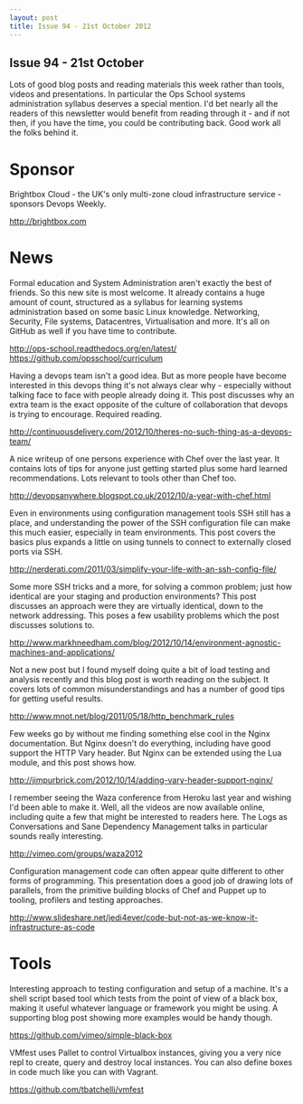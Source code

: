 ```yaml
---
layout: post
title: Issue 94 - 21st October 2012
---
```


## Issue 94 - 21st October

Lots of good blog posts and reading materials this week rather than tools, videos and presentations. In particular the Ops School systems administration syllabus deserves a special mention. I'd bet nearly all the readers of this newsletter would benefit from reading through it - and if not then, if you have the time, you could be contributing back. Good work all the folks behind it.


Sponsor
======

Brightbox Cloud - the UK's only multi-zone cloud infrastructure service - sponsors Devops Weekly.

http://brightbox.com


News
====

Formal education and System Administration aren't exactly the best of friends. So this new site is most welcome. It already contains a huge amount of count, structured as a syllabus for learning systems  administration based on some basic Linux knowledge. Networking, Security, File systems, Datacentres, Virtualisation and more. It's all on GitHub as well if you have time to contribute.

http://ops-school.readthedocs.org/en/latest/
https://github.com/opsschool/curriculum


Having a devops team isn't a good idea. But as more people have become interested in this devops thing it's not always clear why - especially without talking face to face with people already doing it. This post discusses why an extra team is the exact opposite of the culture of collaboration that devops is trying to encourage. Required reading.

http://continuousdelivery.com/2012/10/theres-no-such-thing-as-a-devops-team/


A nice writeup of one persons experience with Chef over the last year. It contains lots of tips for anyone just getting started plus some hard learned recommendations. Lots relevant to tools other than Chef too.

http://devopsanywhere.blogspot.co.uk/2012/10/a-year-with-chef.html


Even in environments using configuration management tools SSH still has a place, and understanding the power of the SSH configuration file can make this much easier, especially in team environments. This post covers the basics plus expands a little on using tunnels to connect to externally closed ports via SSH.

http://nerderati.com/2011/03/simplify-your-life-with-an-ssh-config-file/


Some more SSH tricks and a more, for solving a common problem; just how identical are your staging and production environments? This post discusses an approach were they are virtually identical, down to the network addressing. This poses a few usability problems which the post discusses solutions to.

http://www.markhneedham.com/blog/2012/10/14/environment-agnostic-machines-and-applications/


Not a new post but I found myself doing quite a bit of load testing and analysis recently and this blog post is worth reading on the subject. It covers lots of common misunderstandings and has a number of good tips for getting useful results.

http://www.mnot.net/blog/2011/05/18/http_benchmark_rules


Few weeks go by without me finding something else cool in the Nginx documentation. But Nginx doesn't do everything, including have good support the HTTP Vary header. But Nginx can be extended using the Lua module, and this post shows how.

http://jimpurbrick.com/2012/10/14/adding-vary-header-support-nginx/


I remember seeing the Waza conference from Heroku last year and wishing I'd been able to make it. Well, all the videos are now available online, including quite a few that might be interested to readers here. The Logs as Conversations and Sane Dependency Management talks in particular sounds really interesting.

http://vimeo.com/groups/waza2012


Configuration management code can often appear quite different to other forms of programming. This presentation does a good job of drawing lots of parallels, from the primitive building blocks of Chef and Puppet up to
tooling, profilers and testing approaches.

http://www.slideshare.net/jedi4ever/code-but-not-as-we-know-it-infrastructure-as-code


Tools
====

Interesting approach to testing configuration and setup of a machine. It's a shell script based tool which tests from the point of view of a black box, making it useful whatever language or framework you might be using. A supporting blog post showing more examples would be handy though.

https://github.com/vimeo/simple-black-box


VMfest uses Pallet to control Virtualbox instances, giving you a very nice repl to create, query and destroy local instances. You can also define boxes in code much like you can with Vagrant.

https://github.com/tbatchelli/vmfest
